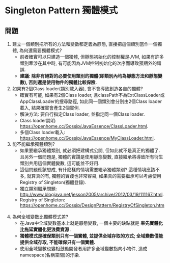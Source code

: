 # Singleton Pattern 獨體模式

## 問題

1. 建立一個類別把所有的方法和變數都定義為靜態, 直接把這個類別當作一個獨體, 為何還需要獨體模式?
	* 前者確實可以只建造一個獨體, 但靜態初始化的控制權是JVM, 如果有許多類別牽涉在其中時, 有可能因為JVM控制初始化的次序而導致預期外的錯誤. 
	* __建議: 除非有絕對的必要使用類別的獨體(即類別內均為靜態方法和靜態變數), 否則還是使用物件的獨體比較保險.__
1. 如果有2個Class loader(類別載入器), 會不會導致創造各自的獨體?
	* 確實有可能, 如果有2個Class loader, 且classPath不為ExtClassLoader或AppClassLoader的搜尋路徑, 如此同一個類別會分別由2個Class loader載入, 結果確實會產生2個實例.
	* 解決方法: 要自行指定Class loader, 並指定同一個Class loader.
	* Class loader說明: https://openhome.cc/Gossip/JavaEssence/ClassLoader.html.
	* 多個Class loader載入:
	https://openhome.cc/Gossip/JavaEssence/MyClassLoader.html.
1. 能不能繼承獨體類別?
	* 如果要繼承獨體類別, 就必須把建構式公開, 但如此就不是真正的獨體了. 且另外一個問題是, 獨體的實踐是使用靜態變數, 直接繼承將導致所有衍生類別共用這個實體變數, 這可能並不好用.
	* 這個問題應該想成, 有什麼樣的情境需要繼承獨體類別? 這種情境應該不多, 就算真的有, 獨體的實踐也非常容易, 如果真的需要繼承可以考慮使用Registry of Singleton(獨體登錄).
	* 獨立類別繼承問題: http://www.blogjava.net/jesson2005/archive/2012/03/19/111167.html.
	* Registry of Singleton: https://openhome.cc/Gossip/DesignPattern/RegistryOfSingleton.htm.
1. 為何全域變數比獨體模式差?
	* 在Java中全域變數基本上就是靜態變數, 一個主要的缺點就是 __率先實體化比拖延實體化更浪費資源__ .
	* __獨體模式是確保類別只有一個實體, 並提供全域存取的方式; 全域變數僅能提供全域存取, 不能確保只有一個實體.__
	* 使用全域變數也變相鼓勵開發者用許多全域變數指向小物件, 造成namespace(名稱空間)的汙染. 
